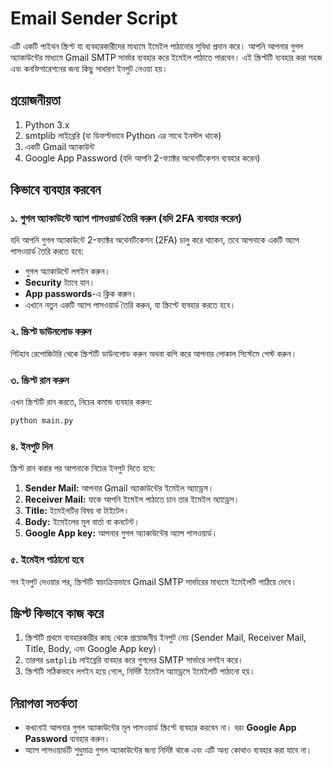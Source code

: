 # Email Sender Script
এটি একটি পাইথন স্ক্রিপ্ট যা ব্যবহারকারীদের মাধ্যমে ইমেইল পাঠানোর সুবিধা প্রদান করে। আপনি আপনার গুগল অ্যাকাউন্টের মাধ্যমে Gmail SMTP সার্ভার ব্যবহার করে ইমেইল পাঠাতে পারবেন। এই স্ক্রিপ্টটি ব্যবহার করা সহজ এবং কনফিগারেশনের জন্য কিছু সাধারণ ইনপুট নেওয়া হয়।

## প্রয়োজনীয়তা

1. Python 3.x
2. smtplib লাইব্রেরি (যা ডিফল্টভাবে Python এর সাথে ইনস্টল থাকে)
3. একটি Gmail অ্যাকাউন্ট
4. Google App Password (যদি আপনি 2-ফ্যাক্টর অথেনটিকেশন ব্যবহার করেন)

## কিভাবে ব্যবহার করবেন

### ১. গুগল অ্যাকাউন্টে অ্যাপ পাসওয়ার্ড তৈরি করুন (যদি 2FA ব্যবহার করেন)
যদি আপনি গুগল অ্যাকাউন্টে 2-ফ্যাক্টর অথেনটিকেশন (2FA) চালু করে থাকেন, তবে আপনাকে একটি অ্যাপ পাসওয়ার্ড তৈরি করতে হবে:

- গুগল অ্যাকাউন্টে লগইন করুন।
- **Security** ট্যাবে যান।
- **App passwords**-এ ক্লিক করুন।
- এখানে নতুন একটি অ্যাপ পাসওয়ার্ড তৈরি করুন, যা স্ক্রিপ্টে ব্যবহার করতে হবে।

### ২. স্ক্রিপ্ট ডাউনলোড করুন

গিটহাব রেপোজিটরি থেকে স্ক্রিপ্টটি ডাউনলোড করুন অথবা কপি করে আপনার লোকাল সিস্টেমে পেস্ট করুন।

### ৩. স্ক্রিপ্ট রান করুন

এখন স্ক্রিপ্টটি রান করতে, নিচের কমান্ড ব্যবহার করুন:

```bash
python main.py
```

### ৪. ইনপুট দিন

স্ক্রিপ্ট রান করার পর আপনাকে নিচের ইনপুট দিতে হবে:

1. **Sender Mail:** আপনার Gmail অ্যাকাউন্টের ইমেইল অ্যাড্রেস।
2. **Receiver Mail:** যাকে আপনি ইমেইল পাঠাতে চান তার ইমেইল অ্যাড্রেস।
3. **Title:** ইমেইলটির বিষয় বা টাইটেল।
4. **Body:** ইমেইলের মূল বার্তা বা কনটেন্ট।
5. **Google App key:** আপনার গুগল অ্যাকাউন্টের অ্যাপ পাসওয়ার্ড।

### ৫. ইমেইল পাঠানো হবে

সব ইনপুট দেওয়ার পর, স্ক্রিপ্টটি স্বয়ংক্রিয়ভাবে Gmail SMTP সার্ভারের মাধ্যমে ইমেইলটি পাঠিয়ে দেবে।

## স্ক্রিপ্ট কিভাবে কাজ করে

1. স্ক্রিপ্টটি প্রথমে ব্যবহারকারীর কাছ থেকে প্রয়োজনীয় ইনপুট নেয় (Sender Mail, Receiver Mail, Title, Body, এবং Google App key)।
2. তারপর `smtplib` লাইব্রেরি ব্যবহার করে গুগলের SMTP সার্ভারে লগইন করে।
3. স্ক্রিপ্টটি সঠিকভাবে লগইন হয়ে গেলে, নির্দিষ্ট ইমেইল অ্যাড্রেসে ইমেইলটি পাঠানো হয়।

## নিরাপত্তা সতর্কতা

- কখনোই আপনার গুগল অ্যাকাউন্টের মূল পাসওয়ার্ড স্ক্রিপ্টে ব্যবহার করবেন না। বরং **Google App Password** ব্যবহার করুন।
- অ্যাপ পাসওয়ার্ডটি শুধুমাত্র গুগল অ্যাকাউন্টের জন্য নির্দিষ্ট থাকে এবং এটি অন্য কোথাও ব্যবহার করা যাবে না।
